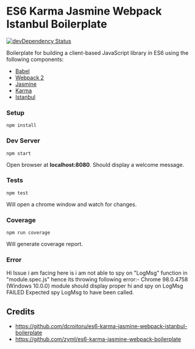 # ES6 Karma Jasmine Webpack Istanbul Boilerplate

[![devDependency Status](https://david-dm.org/dcroitoru/es6-karma-jasmine-webpack-istanbul-boilerplate/dev-status.svg)](https://david-dm.org/dcroitoru/es6-karma-jasmine-webpack-istanbul-boilerplate?type=dev)

Boilerplate for building a client-based JavaScript library in ES6 using the following components:

* [Babel](https://babeljs.io/)
* [Webpack 2](https://webpack.github.io/)
* [Jasmine](http://jasmine.github.io/)
* [Karma](http://karma-runner.github.io/)
* [Istanbul](https://github.com/deepsweet/istanbul-instrumenter-loader)

### Setup
```
npm install
```

### Dev Server
```
npm start
```
Open browser at **localhost:8080**. Should display a welcome message.

### Tests
```
npm test
```
Will open a chrome window and watch for changes.

### Coverage
```
npm run coverage
```
Will generate coverage report.

### Error
Hi Issue i am facing here is i am not able to spy on "LogMsg" function in "module.spec.js" 
hence its throwing following error:- 
Chrome 98.0.4758 (Windows 10.0.0) module should display proper hi and spy on LogMsg FAILED
Expected spy LogMsg to have been called.

## Credits
* https://github.com/dcroitoru/es6-karma-jasmine-webpack-istanbul-boilerplate
* https://github.com/zyml/es6-karma-jasmine-webpack-boilerplate
